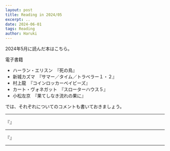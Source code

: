 ```yaml
---
layout: post
title: Reading in 2024/05
excerpt: ..
date: 2024-06-01
tags: Reading
author: Haruki
---
```


2024年5月に読んだ本はこちら。

電子書籍

* ハーラン・エリスン　『死の鳥』
* 新城カズマ　『サマー／タイム／トラベラー１・２』
* 村上龍　『コインロッカーベイビーズ』
* カート・ヴォネガット　『スローターハウス５』
* 小松左京　『果てしなき流れの果に』

では、それぞれについてのコメントも書いておきましょう。


-----
『』



-----
『』


-----
